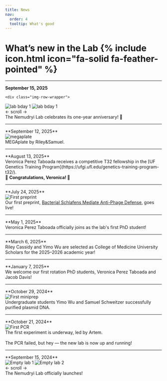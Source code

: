 ```yaml
---
title: News
nav:
  order: 4
  tooltip: What's good
---
```


# What’s new in the Lab {% include icon.html icon="fa-solid fa-feather-pointed" %}

<hr>

**September 15, 2025**
<div class="text-img">
  <div class="image">
    
    <div class="img-row-wrapper">
  <div class="img-row">
    <img src="/news/images/20250915_2.jpg" alt="lab bday 1">
    <img src="/news/images/20250915_1.jpg" alt="lab bday 1">
  </div>
  <div class="scroll-hint">← scroll →</div>
</div>
</div>

  
 <div class="text">   
The Nemudryi Lab celebrates its one-year anniversary! 🎉
  </div>
  
</div>

<hr>
**September 12, 2025**

<div class="text-img">

  <div class="image">
    <img src="/news/images/20250912.jpg" alt="megaplate">
  </div>
  
  <div class="text"> 
    MEGAplate by Riley&Samuel. 
  </div>

</div>

<hr>
**August 13, 2025**
<br>
Veronica Perez Taboada receives a competitive T32 fellowship in the [UF Genetics Training Program](https://ufgi.ufl.edu/genetics-training-program-t32/). 
<br>🎉 <strong>Congratulations, Veronica! </strong>🎉

<hr>
**July 24, 2025**
<div class="text-img">

  <div class="image">
    <img src="/news/images/20250724.jpg" alt="First preprint">
  </div>
 
 <div class="text"> 
Our first preprint, <a href="https://doi.org/10.1101/2025.07.24.666596" target="_blank" rel="noopener noreferrer">
      Bacterial Schlafens Mediate Anti-Phage Defense</a>, goes live!
</div>

</div>

<hr>
**May 1, 2025**
<br>
Veronica Perez Taboada officially joins as the lab's first PhD student!

<hr>
**March 6, 2025**
<br>
Riley Cassidy and Yimo Wu are selected as College of Medicine University Scholars for the 2025–2026 academic year!

<hr>
**January 7, 2025**
<br>
We welcome our first rotation PhD students, Veronica Perez Taboada and Jacob Davis!

<hr>
**October 29, 2024**
<div class="text-img">

<div class="image">
  <img src="/news/images/20241029.jpg" alt="First miniprep">
</div>

<div class="text">
Undergraduate students Yimo Wu and Samuel Schweitzer successfully purified plasmid DNA.
</div>

</div>

<hr>
**October 21, 2024**
<div class="text-img">

  <div class="image">
    <img src="/news/images/20241021.jpg" alt="First PCR">
  </div>
  
  <div class="text">   
    The first experiment is underway, led by Artem.
    <br><br>
    The PCR failed, but hey — the new lab is now up and running!
  </div>
</div>


<hr>
**September 15, 2024**

<div class="text-img">

<div class="image">
    <div class="img-row-wrapper">
        
  <div class="img-row">
    <img src="/news/images/20240915_2.jpg" alt="Empty lab 1">
    <img src="/news/images/20240915_1.jpg" alt="Empty lab 2">
  </div>
  <div class="scroll-hint">← scroll →</div>
</div>
</div>

<div class="text">
The Nemudryi Lab officially launches!
</div>
  
</div>
